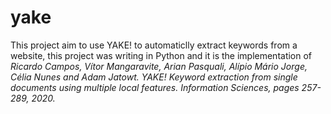 # yake
This project aim to use YAKE! to automaticlly extract keywords from a website, this project was writing in Python and it is the implementation of 
*Ricardo Campos, Vítor Mangaravite, Arian Pasquali, Alípio Mário Jorge, Célia Nunes and Adam Jatowt.
 YAKE! Keyword extraction from single documents using multiple local features. *Information Sciences*, pages 257-289, 2020.*
 
